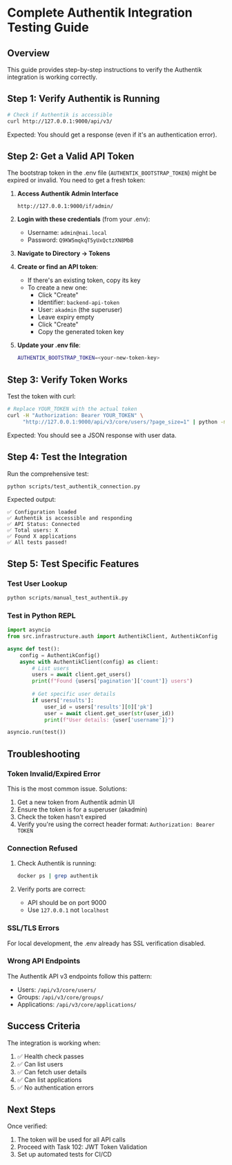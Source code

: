 # Complete Authentik Integration Testing Guide

## Overview
This guide provides step-by-step instructions to verify the Authentik integration is working correctly.

## Step 1: Verify Authentik is Running

```bash
# Check if Authentik is accessible
curl http://127.0.0.1:9000/api/v3/
```

Expected: You should get a response (even if it's an authentication error).

## Step 2: Get a Valid API Token

The bootstrap token in the .env file (`AUTHENTIK_BOOTSTRAP_TOKEN`) might be expired or invalid. You need to get a fresh token:

1. **Access Authentik Admin Interface**
   ```
   http://127.0.0.1:9000/if/admin/
   ```

2. **Login with these credentials** (from your .env):
   - Username: `admin@nai.local`
   - Password: `Q9KW5mqkqT5yUxQctzXN8MbB`

3. **Navigate to Directory → Tokens**

4. **Create or find an API token**:
   - If there's an existing token, copy its key
   - To create a new one:
     - Click "Create"
     - Identifier: `backend-api-token`
     - User: `akadmin` (the superuser)
     - Leave expiry empty
     - Click "Create"
     - Copy the generated token key

5. **Update your .env file**:
   ```bash
   AUTHENTIK_BOOTSTRAP_TOKEN=<your-new-token-key>
   ```

## Step 3: Verify Token Works

Test the token with curl:

```bash
# Replace YOUR_TOKEN with the actual token
curl -H "Authorization: Bearer YOUR_TOKEN" \
     "http://127.0.0.1:9000/api/v3/core/users/?page_size=1" | python -m json.tool
```

Expected: You should see a JSON response with user data.

## Step 4: Test the Integration

Run the comprehensive test:

```bash
python scripts/test_authentik_connection.py
```

Expected output:
```
✅ Configuration loaded
✅ Authentik is accessible and responding
✅ API Status: Connected
✅ Total users: X
✅ Found X applications
✅ All tests passed!
```

## Step 5: Test Specific Features

### Test User Lookup
```python
python scripts/manual_test_authentik.py
```

### Test in Python REPL
```python
import asyncio
from src.infrastructure.auth import AuthentikClient, AuthentikConfig

async def test():
    config = AuthentikConfig()
    async with AuthentikClient(config) as client:
        # List users
        users = await client.get_users()
        print(f"Found {users['pagination']['count']} users")
        
        # Get specific user details
        if users['results']:
            user_id = users['results'][0]['pk']
            user = await client.get_user(str(user_id))
            print(f"User details: {user['username']}")

asyncio.run(test())
```

## Troubleshooting

### Token Invalid/Expired Error

This is the most common issue. Solutions:
1. Get a new token from Authentik admin UI
2. Ensure the token is for a superuser (akadmin)
3. Check the token hasn't expired
4. Verify you're using the correct header format: `Authorization: Bearer TOKEN`

### Connection Refused

1. Check Authentik is running:
   ```bash
   docker ps | grep authentik
   ```

2. Verify ports are correct:
   - API should be on port 9000
   - Use `127.0.0.1` not `localhost`

### SSL/TLS Errors

For local development, the .env already has SSL verification disabled.

### Wrong API Endpoints

The Authentik API v3 endpoints follow this pattern:
- Users: `/api/v3/core/users/`
- Groups: `/api/v3/core/groups/`
- Applications: `/api/v3/core/applications/`

## Success Criteria

The integration is working when:
1. ✅ Health check passes
2. ✅ Can list users
3. ✅ Can fetch user details
4. ✅ Can list applications
5. ✅ No authentication errors

## Next Steps

Once verified:
1. The token will be used for all API calls
2. Proceed with Task 102: JWT Token Validation
3. Set up automated tests for CI/CD